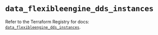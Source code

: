 # `data_flexibleengine_dds_instances`

Refer to the Terraform Registry for docs: [`data_flexibleengine_dds_instances`](https://registry.terraform.io/providers/flexibleenginecloud/flexibleengine/1.46.0/docs/data-sources/dds_instances).
